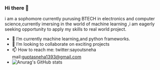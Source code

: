 ### Hi there 👋
i am a sophomore currently purusing BTECH in electronics and computer science,currently imersing in the world of machine learning ,i am eagerly seeking opportunity to apply my skills to real world project.

- 🔭 I’m currently machine learning,and python frameworks.
- 👯 I’m looking to collaborate on exciting projects
- 📫 How to reach me: twitter:sayoutsneha mail:guptasneha1393@gmail.com
- ![Anurag's GitHub stats](https://github-readme-stats.vercel.app/api?username=sneha-in04&show_icons=true&theme=transparent&hide=stars,issues)

